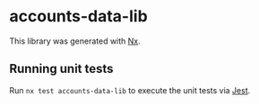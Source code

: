 # accounts-data-lib

This library was generated with [Nx](https://nx.dev).

## Running unit tests

Run `nx test accounts-data-lib` to execute the unit tests via [Jest](https://jestjs.io).
